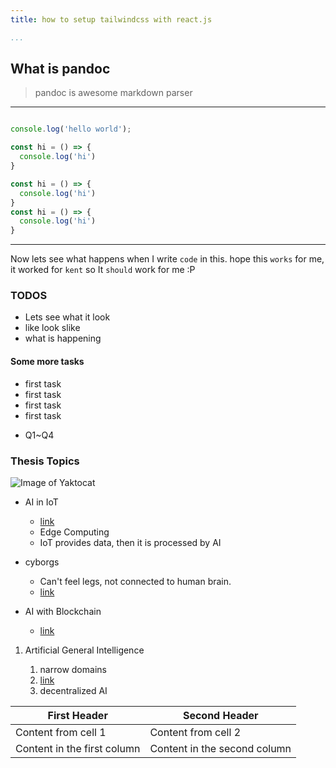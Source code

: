 ```yaml
---
title: how to setup tailwindcss with react.js

...
```


## What is pandoc 

> pandoc is awesome markdown parser

---

```javascript

console.log('hello world');

const hi = () => {
  console.log('hi')
}

const hi = () => {
  console.log('hi')
}
const hi = () => {
  console.log('hi')
}
```

---

Now lets see what happens when I write `code` in this. 
hope this `works` for me, it worked for `kent` so It `should` work for me :P


### TODOS

* Lets see what it look
* like look slike
* what is happening


#### Some more tasks

- first task
- first task
- first task
- first task


* Q1~Q4

### Thesis Topics


![Image of Yaktocat](https://octodex.github.com/images/yaktocat.png)

* AI in IoT
  * [link](https://analyticsindiamag.com/machine-learning-deployment-is-the-biggest-tech-trend-in-2021/)
  * Edge Computing
  * IoT provides data, then it is processed by AI

* cyborgs
  * Can't feel legs, not connected to human brain.
  * [link](https://www.youtube.com/watch?v=PLk8Pm_XBJE)

* AI with Blockchain
  * [link](https://arxiv.org/pdf/1802.04451.pdf)

1. Artificial General Intelligence

    1. narrow domains
    1. [link](https://www.youtube.com/watch?v=r4manxX5U-0)
    1. decentralized AI


First Header | Second Header
------------ | -------------
Content from cell 1 | Content from cell 2
Content in the first column | Content in the second column
